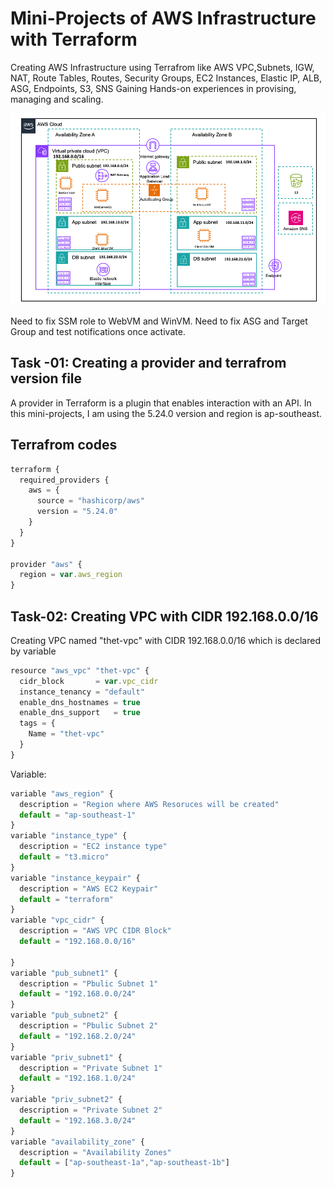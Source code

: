 
# Mini-Projects of AWS Infrastructure with Terraform

Creating AWS Infrastructure using Terrafrom like AWS VPC,Subnets, IGW, NAT, Route Tables, Routes, Security Groups, EC2 Instances, Elastic IP, ALB, ASG, Endpoints, S3, SNS  Gaining Hands-on experiences in provising, managing and scaling.

![Alt text](02_Diagram.png)

Need to fix SSM role to WebVM and WinVM.
Need to fix ASG and Target Group and test notifications once activate.

## Task -01: Creating a provider and terrafrom version file

A provider in Terraform is a plugin that enables interaction with an API.
In this mini-projects, I am using the 5.24.0 version and region is ap-southeast.

## Terrafrom codes

```javascript
terraform {
  required_providers {
    aws = {
      source = "hashicorp/aws"
      version = "5.24.0"
    }
  }
}

provider "aws" {
  region = var.aws_region
}
```

## Task-02: Creating VPC with CIDR 192.168.0.0/16

Creating VPC named "thet-vpc" with CIDR 192.168.0.0/16 which is declared by variable 

```javascript
resource "aws_vpc" "thet-vpc" {
  cidr_block       = var.vpc_cidr
  instance_tenancy = "default"
  enable_dns_hostnames = true
  enable_dns_support   = true
  tags = {
    Name = "thet-vpc"
  }
}
```
Variable:

```javascript
variable "aws_region" {
  description = "Region where AWS Resoruces will be created"
  default = "ap-southeast-1"
}
variable "instance_type" {
  description = "EC2 instance type"
  default = "t3.micro"
}
variable "instance_keypair" {
  description = "AWS EC2 Keypair"
  default = "terraform"
}
variable "vpc_cidr" {
  description = "AWS VPC CIDR Block"
  default = "192.168.0.0/16"

}
variable "pub_subnet1" {
  description = "Pbulic Subnet 1"
  default = "192.168.0.0/24"
}
variable "pub_subnet2" {
  description = "Pbulic Subnet 2"
  default = "192.168.2.0/24"
}
variable "priv_subnet1" {
  description = "Private Subnet 1"
  default = "192.168.1.0/24"
}
variable "priv_subnet2" {
  description = "Private Subnet 2"
  default = "192.168.3.0/24"
}
variable "availability_zone" {
  description = "Availability Zones"
  default = ["ap-southeast-1a","ap-southeast-1b"]
}
```